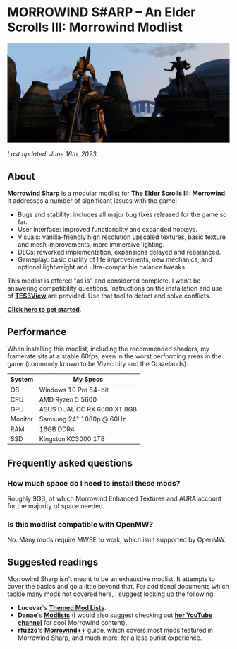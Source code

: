 # MORROWIND S#ARP – An Elder Scrolls III: Morrowind Modlist

![Banner](pictures/banner.jpg)

*Last updated: June 16th, 2023*.

## About

**Morrowind Sharp** is a modular modlist for **The Elder Scrolls III: Morrowind**. It addresses a number of significant issues with the game:

- Bugs and stability: includes all major bug fixes released for the game so far.
- User interface: improved functionality and expanded hotkeys.
- Visuals: vanilla-friendly high resolution upscaled textures, basic texture and mesh improvements, more immersive lighting.
- DLCs: reworked implementation, expansions delayed and rebalanced.
- Gameplay: basic quality of life improvements, new mechanics, and optional lightweight and ultra-compatible balance tweaks.

This modlist is offered "as is" and considered complete. I won't be answering compatibility questions. Instructions on the installation and use of [**TES3View**](appendix.md#checking-for-conflicts) are provided. Use that tool to detect and solve conflicts.

[**Click here to get started**](setup.md).

## Performance

When installing this modlist, including the recommended shaders, my framerate sits at a stable 60fps, even in the worst performing areas in the game (commonly known to be Vivec city and the Grazelands).

System | My Specs
------------ | -------------
OS | Windows 10 Pro 64-bit
CPU | AMD Ryzen 5 5600
GPU | ASUS DUAL OC RX 6600 XT 8GB 
Monitor | Samsung 24" 1080p @ 60Hz
RAM | 16GB DDR4
SSD | Kingston KC3000 1TB

## Frequently asked questions

### How much space do I need to install these mods?

Roughly 9GB, of which Morrowind Enhanced Textures and AURA account for the majority of space needed.

### Is this modlist compatible with OpenMW?

No. Many mods require MWSE to work, which isn't supported by OpenMW.

## Suggested readings

Morrowind Sharp isn't meant to be an exhaustive modlist. It attempts to cover the basics and go a little beyond that. For additional documents which tackle many mods not covered here, I suggest looking up the following:

- **Lucevar**'s [**Themed Mod Lists**](https://github.com/Lucevar/mw-immersion-mods).
- **Danae**'s [**Modlists**](https://danaeplays.thenet.sk/tag/modding/) (I would also suggest checking out [**her YouTube channel**](https://www.youtube.com/user/terdanae) for cool Morrowind content).
- **rfuzzo**'s [**Morrowind++**](https://r-fuzzo.gitbook.io/morrowind++/) guide, which covers most mods featured in Morrowind Sharp, and much more, for a less purist experience.

